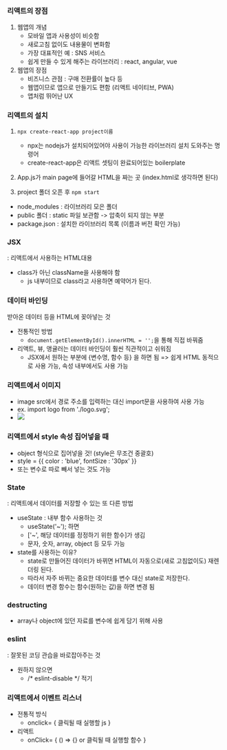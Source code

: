 ### 리액트의 장점
1. 웹앱의 개념
    - 모바일 앱과 사용성이 비슷함 
    - 새로고침 없이도 내용물이 변화함
    - 가장 대표적인 예 : SNS 서비스 
    - 쉽게 만들 수 있게 해주는 라이브러리 : react, angular, vue
2. 웹앱의 장점
    - 비즈니스 관점 : 구매 전환률이 높다 등
    - 웹앱이므로 앱으로 만들기도 편함 (리액트 네이티브, PWA)
    - 앱처럼 뛰어난 UX 


### 리액트의 설치
1. `npx create-react-app project이름`
    - npx는 nodejs가 설치되어있어야 사용이 가능한 라이브러리 설치 도와주는 명령어
    - create-react-app은 리액트 셋팅이 완료되어있는 boilerplate

2. App.js가 main page에 들어갈 HTML을 짜는 곳 (index.html로 생각하면 된다)

3. project 폴더 오픈 후 `npm start` 

* node_modules : 라이브러리 모은 폴더 
* public 폴더 : static 파일 보관함 -> 압축이 되지 않는 부분
* package.json : 설치한 라이브러리 목록 (이름과 버전 확인 가능)

### JSX
: 리액트에서 사용하는 HTML대용
* class가 아닌 className을 사용해야 함
    - js 내부이므로 class라고 사용하면 예약어가 된다. 

### 데이터 바인딩
받아온 데이터 등을 HTML에 꽂아넣는 것
- 전통적인 방법
    - `document.getElementById().innerHTML = '';`을 통해 직접 바꿔줌
- 리액트, 뷰, 앵귤러는 데이터 바인딩이 훨씬 직관적이고 쉬워짐 
    - JSX에서 원하는 부분에 {변수명, 함수 등} 을 하면 됨
    => 쉽게 HTML 동적으로 사용 가능, 속성 내부에서도 사용 가능 


### 리액트에서 이미지
- image src에서 경로 주소를 입력하는 대신 import문을 사용하여 사용 가능
- ex. import logo from './logo.svg';
- <img src={logo}>

### 리액트에서 style 속성 집어넣을 때
- object 형식으로 집어넣을 것! (style은 무조건 중괄호)
- style = {{
    color : 'blue',
    fontSize : '30px'
}}
- 또는 변수로 따로 빼서 넣는 것도 가능 

### State
: 리액트에서 데이터를 저장할 수 있는 또 다른 방법 
- useState : 내부 함수 사용하는 것
    - useState('~'); 하면
    - ['~', 해당 데이터를 정정하기 위한 함수]가 생김 
    - 문자, 숫자, array, object 등 모두 가능 
- state를 사용하는 이유?
    - state로 만들어진 데이터가 바뀌면 HTML이 자동으로(새로 고침없이도) 재렌더링 된다. 
    - 따라서 자주 바뀌는 중요한 데이터를 변수 대신 state로 저장한다. 
    - 데이터 변경 함수는 함수(원하는 값)을 하면 변경 됨 

### destructing
- array나 object에 있던 자료를 변수에 쉽게 담기 위해 사용

### eslint
: 잘못된 코딩 관습을 바로잡아주는 것
- 원하지 않으면
    - /* eslint-disable */ 적기

### 리액트에서 이벤트 리스너
- 전통적 방식
    - onclick= { 클릭될 때 실행할 js }
- 리액트
    -  onClick= {
        () => {}
        or 클릭될 때 실행할 함수
    }